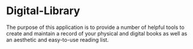 # Digital-Library
The purpose of this application is to provide a number of helpful tools to create and maintain a record of your physical and digital books as well as an aesthetic and easy-to-use reading list.
